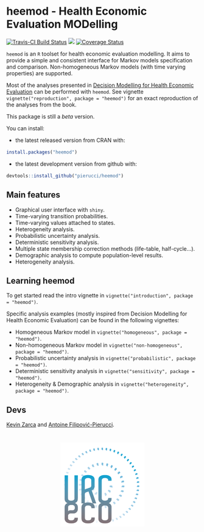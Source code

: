# heemod - Health Economic Evaluation MODelling

[![Travis-CI Build Status](https://travis-ci.org/pierucci/heemod.svg?branch=master)](https://travis-ci.org/pierucci/heemod) [![](http://www.r-pkg.org/badges/version/heemod)](http://www.r-pkg.org/pkg/heemod) [![Coverage Status](https://img.shields.io/codecov/c/github/pierucci/heemod/master.svg)](https://codecov.io/github/pierucci/heemod?branch=master)

`heemod` is an `R` toolset for health economic evaluation modelling. It aims to provide a simple and consistent interface for Markov models specification and comparison. Non-homogeneous Markov models (with time varying properties) are supported.

Most of the analyses presented in [Decision Modelling for Health Economic Evaluation](http://ukcatalogue.oup.com/product/9780198526629.do) can be performed with `heemod`. See vignette `vignette("reproduction", package = "heemod")` for an exact reproduction of the analyses from the book.

This package is still a *beta* version.

You can install:

  * the latest released version from CRAN with:

```r
install.packages("heemod")
```

  * the latest development version from github with:

```r
devtools::install_github("pierucci/heemod")
```

## Main features

  * Graphical user interface with `shiny`.
  * Time-varying transition probabilities.
  * Time-varying values attached to states.
  * Heterogeneity analysis.
  * Probabilistic uncertainty analysis.
  * Deterministic sensitivity analysis.
  * Multiple state membership correction methods (life-table, half-cycle...).
  * Demographic analysis to compute population-level results.
  * Heterogeneity analysis.

## Learning heemod

To get started read the intro vignette in `vignette("introduction", package = "heemod")`.

Specific analysis examples (mostly inspired from Decision Modelling for Health Economic Evaluation) can be found in the following vignettes:

  * Homogeneous Markov model in `vignette("homogeneous", package = "heemod")`.
  * Non-homogeneous Markov model in `vignette("non-homogeneous", package = "heemod")`.
  * Probabilistic uncertainty analysis in `vignette("probabilistic", package = "heemod")`.
  * Deterministic sensitivity analysis in `vignette("sensitivity", package = "heemod")`.
  * Heterogeneity & Demographic analysis in `vignette("heterogeneity", package = "heemod")`.

## Devs

[Kevin Zarca](http://www.urc-eco.fr/Kevin-ZARCA,402) and [Antoine Filipović-Pierucci](https://pierucci.github.io/).

<h1 align="center">
<a href="http://www.urc-eco.fr">
	<img width="220" src="./inst/media/logo.png" alt="">
</a>
</h1>
